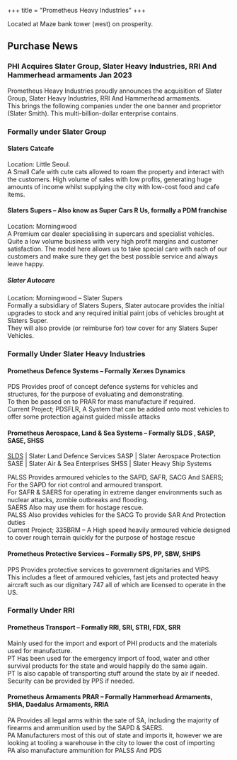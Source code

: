 +++ 
title = "Prometheus Heavy Industries"
+++


Located at Maze bank tower (west) on prosperity.  


## Purchase News

### PHI Acquires Slater Group, Slater Heavy Industries, RRI And Hammerhead armaments Jan 2023  

Prometheus Heavy Industries proudly announces the acquisition of Slater Group, Slater Heavy Industries, RRI And Hammerhead armaments.  
This brings the following companies under the one banner and proprietor (Slater Smith). This multi-billion-dollar enterprise contains.  

### Formally under Slater Group  

#### Slaters Catcafe  

Location: Little Seoul.  
A Small Cafe with cute cats allowed to roam the property and interact with the customers.
High volume of sales with low profits, generating huge amounts of income whilst supplying the city with low-cost food and cafe items.

#### Slaters Supers – Also know as Super Cars R Us, formally a PDM franchise  

Location: Morningwood  
A Premium car dealer specialising in supercars and specialist vehicles.  
Quite a low volume business with very high profit margins and customer satisfaction. The model here allows us to take special care with each of our customers and make sure they get the best possible service and always leave happy.  


##### Slater Autocare   

Location: Morningwood – Slater Supers  
Formally a subsidiary of Slaters Supers, Slater autocare provides the initial upgrades to stock and any required initial paint jobs of vehicles brought at Slaters Super.  
They will also provide (or reimburse for) tow cover for any Slaters Super Vehicles.  

### Formally Under Slater Heavy Industries  

#### Prometheus Defence Systems – Formally Xerxes Dynamics  

PDS Provides proof of concept defence systems for vehicles and structures, for the purpose of evaluating and demonstrating.  
To then be passed on to PRAR for mass manufacture if required.  
Current Project; PDSFLR, A System that can be added onto most vehicles to offer some protection against guided missile attacks  

#### Prometheus Aerospace, Land & Sea Systems – Formally SLDS , SASP, SASE, SHSS  

[SLDS](/ "Slater Land Defense Services") | Slater Land Defence Services
SASP | Slater Aerospace Protection
SASE | Slater Air & Sea Enterprises
SHSS | Slater Heavy Ship Systems


PALSS Provides armoured vehicles to the SAPD, SAFR, SACG And SAERS;  
For the SAPD for riot control and armoured transport.  
For SAFR & SAERS for operating in extreme danger environments such as nuclear attacks, zombie outbreaks and flooding.  
SAERS Also may use them for hostage rescue.  
PALSS Also provides vehicles for the SACG To provide SAR And Protection duties  
Current Project; 335BRM – A High speed heavily armoured vehicle designed to cover rough terrain quickly for the purpose of hostage rescue  

#### Prometheus Protective Services – Formally SPS, PP, SBW, SHIPS  

PPS Provides protective services to government dignitaries and VIPS.  
This includes a fleet of armoured vehicles, fast jets and protected heavy aircraft such as our dignitary 747 all of which are licensed to operate in the US.  


### Formally Under RRI  

#### Prometheus Transport – Formally RRI, SRI, STRI, FDX, SRR  

Mainly used for the import and export of PHI products and the materials used for manufacture.  
PT Has been used for the emergency import of food, water and other survival products for the state and would happily do the same again.  
PT Is also capable of transporting stuff around the state by air if needed.  
Security can be provided by PPS if needed.  

#### Prometheus Armaments PRAR – Formally Hammerhead Armaments, SHIA, Daedalus Armaments, RRIA  

PA Provides all legal arms within the sate of SA, Including the majority of firearms and ammunition used by the SAPD & SAERS.  
PA Manufacturers most of this out of state and imports it, however we are looking at tooling a warehouse in the city to lower the cost of importing  
PA also manufacture ammunition for PALSS And PDS  
